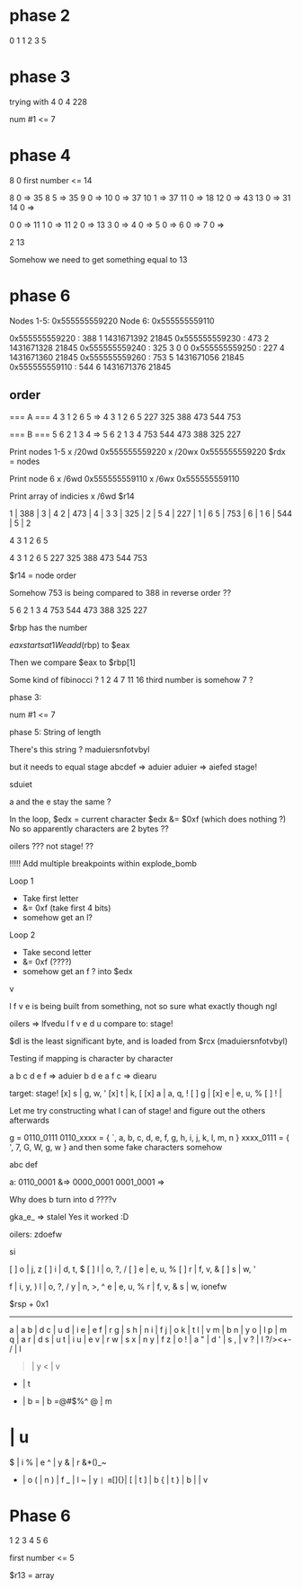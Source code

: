 # phase 2
0 1 1 2 3 5


# phase 3
trying with 4 0
4 228

num #1 <= 7


# phase 4
8 0 
first number <= 14

8  0 => 35
8  5 => 35
9  0 => 
10 0 => 37
10 1 => 37
11 0 => 18
12 0 => 43
13 0 => 31
14 0 => 

0  0 => 11
1  0 => 11
2  0 => 13
3  0 => 
4  0 => 
5  0 => 
6  0 => 
7  0 => 

2 13

Somehow we need to get something equal to 13



# phase 6
Nodes 1-5: 0x555555559220
Node 6:    0x555555559110

0x555555559220 <node1>: 388     1       1431671392      21845
0x555555559230 <node2>: 473     2       1431671328      21845
0x555555559240 <node3>: 325     3       0       0
0x555555559250 <node4>: 227     4       1431671360      21845
0x555555559260 <node5>: 753     5       1431671056      21845
0x555555559110 <node6>: 544     6       1431671376      21845



order
--------
   === A ===
4   3   1   2   6   5    => 4 3 1 2 6 5
227 325 388 473 544 753

   === B ===
5   6   2   1   3   4    => 5 6 2 1 3 4
753 544 473 388 325 227

Print nodes 1-5
x /20wd 0x555555559220
x /20wx 0x555555559220
$rdx = nodes

Print node 6
x /6wd 0x555555559110
x /6wx 0x555555559110

Print array of indicies
x /6wd $r14




1 | 388 | 3 | 4
2 | 473 | 4 | 3
3 | 325 | 2 | 5
4 | 227 | 1 | 6
5 | 753 | 6 | 1
6 | 544 | 5 | 2

4 3 1 2 6 5

4   3   1   2   6   5
227 325 388 473 544 753

$r14 = node order

Somehow 753 is being compared to 388 in reverse order ??

5   6   2   1   3   4
753 544 473 388 325 227


$rbp has the number

$eax starts at 1
We add ($rbp) to $eax

Then we compare $eax to $rbp[1]

Some kind of fibinocci ?
1 2 4 7 11 16
third number is somehow 7 ?

phase 3:

num #1 <= 7

phase 5:
String of length


There's this string ?
maduiersnfotvbyl

but it needs to equal stage
abcdef => aduier
aduier => aiefed
stage!

sduiet

a and the e stay the same ?

In the loop, $edx = current character
$edx &= $0xf (which does nothing ?)
No so apparently characters are 2 bytes ??

oilers ???
not stage! ??


!!!!!
Add multiple breakpoints within explode_bomb


Loop 1
 - Take first letter
 - &= 0xf (take first 4 bits)
 - somehow get an l?

Loop 2
 - Take second letter
 - &= 0xf (????)
 - somehow get an f ? into $edx

v


l f v e is being built from something, not so sure what exactly though ngl

oilers => lfvedu
l f v e d u
compare to:
stage!





$dl is the least significant byte, and is loaded from $rcx (maduiersnfotvbyl)

Testing if mapping is character by character

a b c d e f => aduier
b d e a f c => diearu

target: stage!
[x] s | g, w, '
[x] t | k, [
[x] a | a, q, !
[ ] g | 
[x] e | e, u, %
[ ] ! | 

Let me try constructing what I can of stage! and figure out the others
afterwards

g = 0110_0111
0110_xxxx = { `, a, b, c, d, e, f, g, h, i, j, k, l, m, n }
xxxx_0111 = { ', 7, G, W, g, w } and then some fake characters somehow

abc def

a: 0110_0001 &=> 0000_0001
0001_0001 => 

Why does b turn into d ????v

gka_e_ => stalel
Yes it worked :D

oilers:
zdoefw

si

[ ] o | j, z
[ ] i | d, t, $
[ ] l | o, ?, /
[ ] e | e, u, %
[ ] r | f, v, &
[ ] s | w, '

f | i, y, )
l | o, ?, /
y | n, >, ^
e | e, u, % 
r | f, v, &
s | w,
ionefw

$rsp + 0x1

------
a | a
b | d
c | u
d | i
e | e
f | r
g | s
h | n
i | f
j | o
k | t
l | v
m | b
n | y
o | l
p | m
q | a
r | d
s | u
t | i
u | e
v | r
w | s
x | n
y | f
z | o
! | a
" | d
' | s
, | v
? | l ?/><+-
/ | l
> | y
< | v
+ | t
- | b
= | b =@#$%^
@ | m
# | u
$ | i
% | e
^ | y
& | r &*()_~
* | o
( | n
) | f
_ | l
~ | y
` | m `[]{}|
[ | t
] | b
{ | t
} | b
| | v




# Phase 6
1 2 3 4 5 6

first number <= 5

$r13 = array







